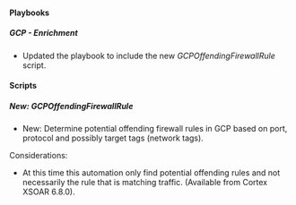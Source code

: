 
#### Playbooks

##### GCP - Enrichment

- Updated the playbook to include the new *GCPOffendingFirewallRule* script.

#### Scripts

##### New: GCPOffendingFirewallRule

- New: Determine potential offending firewall rules in GCP based on port, protocol and possibly target tags (network tags).

Considerations:
- At this time this automation only find potential offending rules and not necessarily the rule that is matching traffic. (Available from Cortex XSOAR 6.8.0).
